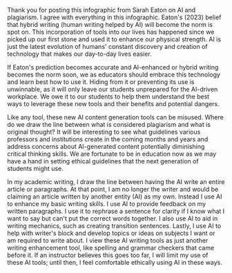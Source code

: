 Thank you for posting this infographic from Sarah Eaton on AI and plagiarism. I agree with everything in this infographic. Eaton's (2023) belief that hybrid writing (human writing helped by AI) will become the norm is spot on. This incorporation of tools into our lives has happened since we picked up our first stone and used it to enhance our physical strength. AI is just the latest evolution of humans' constant discovery and creation of technology that makes our day-to-day lives easier.

If Eaton's prediction becomes accurate and AI-enhanced or hybrid writing becomes the norm soon, we as educators should embrace this technology and learn best how to use it. Hiding from it or preventing its use is unwinnable, as it will only leave our students unprepared for the AI-driven workplace. We owe it to our students to help them understand the best ways to leverage these new tools and their benefits and potential dangers.

Like any tool, these new AI content generation tools can be misused. Where do we draw the line between what is considered plagiarism and what is original thought? It will be interesting to see what guidelines various professors and institutions create in the coming months and years and address concerns about AI-generated content potentially diminishing critical thinking skills. We are fortunate to be in education now as we may have a hand in setting ethical guidelines that the next generation of students might use.

In my academic writing, I draw the line between having the AI write an entire article or paragraphs. At that point, I am no longer the writer and would be claiming an article written by another entity (AI) as my own. Instead I use AI to enhance my basic writing skills. I use AI to provide feedback on my written paragraphs. I use it to rephrase a sentence for clarity if I know what I want to say but can't put the correct words together. I also use AI to aid in writing mechanics, such as creating transition sentences. Lastly, I use AI to help with writer's block and develop topics or ideas on subjects I want or am required to write about. I view these AI writing tools as just another writing enhancement tool, like spelling and grammar checkers that came before it. If an instructor believes this goes too far, I will limit my use of these AI tools; until then, I feel comfortable ethically using AI in these ways.